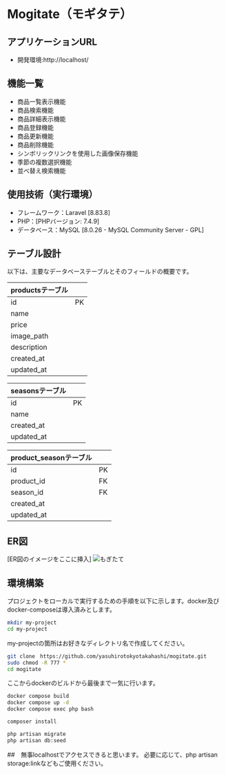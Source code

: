 # Mogitate（モギタテ）

## アプリケーションURL
- 開発環境:http://localhost/


## 機能一覧
- 商品一覧表示機能
- 商品検索機能
- 商品詳細表示機能
- 商品登録機能
- 商品更新機能
- 商品削除機能
- シンボリックリンクを使用した画像保存機能
- 季節の複数選択機能
- 並べ替え検索機能

## 使用技術（実行環境）
- フレームワーク：Laravel [8.83.8]
- PHP：[PHPバージョン: 7.4.9]
- データベース：MySQL [8.0.26 - MySQL Community Server - GPL]

## テーブル設計
以下は、主要なデータベーステーブルとそのフィールドの概要です。

| productsテーブル  |  |
|------------|---------|
| id         | PK      |
| name       |         |
| price      |         |
| image_path |         |
| description|         |
| created_at |         |
| updated_at |         |

| seasonsテーブル  |  |
|------------|---------|
| id         | PK      |
| name       |         |
| created_at |         |
| updated_at |         |

| product_seasonテーブル  |  |
|------------|---------|
| id         | PK      |
| product_id | FK      |
| season_id  | FK      |
| created_at |         |
| updated_at |         |

## ER図
[ER図のイメージをここに挿入]
![もぎたて](https://github.com/yasuhirotokyotakahashi/mogitate/assets/128282431/670a0773-8916-46ce-98e7-2bc4fbd1eff1)


## 環境構築
プロジェクトをローカルで実行するための手順を以下に示します。docker及びdocker-composeは導入済みとします。


```bash
mkdir my-project
cd my-project
```
my-projectの箇所はお好きなディレクトリ名で作成してください。
```bash
git clone　https://github.com/yasuhirotokyotakahashi/mogitate.git
sudo chmod -R 777 *
cd mogitate
```
ここからdockerのビルドから最後まで一気に行います。
```bash
docker compose build
docker compose up -d
docker compose exec php bash

composer install

php artisan migrate
php artisan db:seed

```

##　無事localhostでアクセスできると思います。
必要に応じて、php artisan storage:linkなどもご使用ください。